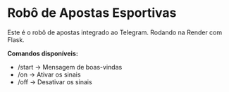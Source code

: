 # Robô de Apostas Esportivas

Este é o robô de apostas integrado ao Telegram. Rodando na Render com Flask.

**Comandos disponíveis:**
- /start → Mensagem de boas-vindas
- /on → Ativar os sinais
- /off → Desativar os sinais
